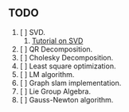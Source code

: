 ## TODO ##

1. [ ] SVD.
	1. [Tutorial on SVD](https://fenix.tecnico.ulisboa.pt/downloadFile/3779576344458/singular-value-decomposition-fast-track-tutorial.pdf)
2. [ ] QR Decomposition.
3. [ ] Cholesky Decomposition.
4. [ ] Least square optimization.
5. [ ] LM algorithm.
6. [ ] Graph slam implementation.
7. [ ] Lie Group Algebra.
8. [ ] Gauss-Newton algorithm.
